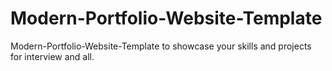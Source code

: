# Modern-Portfolio-Website-Template
Modern-Portfolio-Website-Template to showcase your skills and projects for interview and all.
